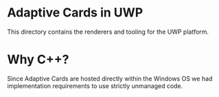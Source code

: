 # Adaptive Cards in UWP

This directory contains the renderers and tooling for the UWP platform. 

# Why C++?

Since Adaptive Cards are hosted directly within the Windows OS we had implementation requirements to use strictly unmanaged code. 
